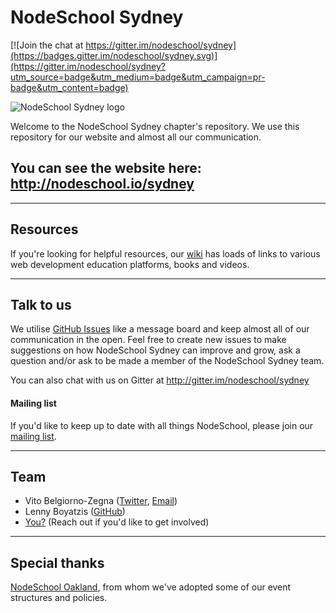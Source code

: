 # NodeSchool Sydney

[![Join the chat at https://gitter.im/nodeschool/sydney](https://badges.gitter.im/nodeschool/sydney.svg)](https://gitter.im/nodeschool/sydney?utm_source=badge&utm_medium=badge&utm_campaign=pr-badge&utm_content=badge)

![NodeSchool Sydney logo](http://i.imgur.com/nOpStqR.png)

Welcome to the NodeSchool Sydney chapter's repository. We use this
repository for our website and almost all our communication.

## You can see the website here: http://nodeschool.io/sydney

---

## Resources

If you're looking for helpful resources, our [wiki](https://github.com/nodeschool/sydney/wiki) has loads of links to various web development education platforms, books and videos.

---

## Talk to us

We utilise [GitHub Issues](https://github.com/nodeschool/sydney/issues) like a message board and keep almost all of our communication in the open. Feel free to create new issues to make suggestions on how NodeSchool Sydney can improve and grow, ask a question and/or ask to be made a member of the NodeSchool Sydney team.

You can also chat with us on Gitter at http://gitter.im/nodeschool/sydney

#### Mailing list

If you'd like to keep up to date with all things NodeSchool, please join our [mailing list](http://eepurl.com/c5SmF5).

---

## Team

- Vito Belgiorno-Zegna ([Twitter](https://twitter.com/vitalbone/), [Email](mailto:bz.vito@gmail.com))
- Lenny Boyatzis ([GitHub](https://github.com/LennyBoyatzis))
- [You?](https://media.giphy.com/media/xT0BKIQtbiwImriTIs/giphy.gif) (Reach out if you'd like to get involved)

---

## Special thanks

[NodeSchool Oakland](http://nodeschool.io/oakland/), from whom we've adopted some of our event structures and policies.
